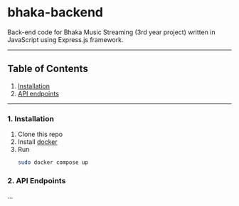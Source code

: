 # bhaka-backend

Back-end code for Bhaka Music Streaming (3rd year project) written in JavaScript using Express.js framework.

---

## Table of Contents

1. [Installation](#1-installation)
2. [API endpoints](#2-api-endpoints)

---

### 1. Installation

1. Clone this repo
2. Install [docker](https://docs.docker.com/get-docker/)
3. Run
   ```bash
   sudo docker compose up
   ```

### 2. API Endpoints

...
